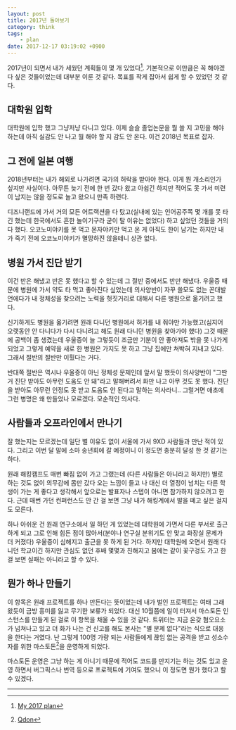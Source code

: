 ```yaml
---
layout: post
title: 2017년 돌아보기
category: think
tags:
    - plan
date: 2017-12-17 03:19:02 +0900
---
```



2017년이 되면서 내가 세웠던 계획들이 몇 개 있었다[^1]. 기본적으로 이만큼은 꼭 해야겠다 싶은 것들이었는데 대부분 이룬 것 같다. 목표를 작게 잡아서 쉽게 할 수 있었던 것 같다.


## 대학원 입학

대학원에 입학 했고 그냥저냥 다니고 있다. 이제 슬슬 졸업논문을 뭘 쓸 지 고민을 해야 하는데 아직 실감도 안 나고 뭘 해야 할 지 감도 안 온다. 이건 2018년 목표로 잡자.


## 그 전에 일본 여행

2018년부터는 내가 해외로 나가려면 국가의 허락을 받아야 한다. 이게 뭔 개소리인가 싶지만 사실이다. 아무튼 늦기 전에 한 번 갔다 왔고 아쉽긴 하지만 적어도 못 가서 미련이 남지는 않을 정도로 놀고 왔으니 만족 하련다.

디즈니랜드에 가서 거의 모든 어트랙션을 다 탔고(실내에 있는 인어공주쪽 몇 개를 못 타긴 했는데 한국에서도 흔한 놀이기구라 굳이 탈 이유는 없었다) 하고 싶었던 것들을 거의 다 했다. 오코노미야키를 못 먹고 몬자야키만 먹고 온 게 아직도 한이 남기는 하지만 내가 죽기 전에 오코노미야키가 멸망하진 않을테니 상관 없다.


## 병원 가서 진단 받기

이건 반은 해냈고 반은 못 했다고 할 수 있는데 그 절반 중에서도 반만 해냈다.
우울증 때문에 병원에 가서 약도 타 먹고 좋아진다 싶었는데 의사양반이 자꾸 쓸모도 없는 꼰대발언에다가 내 정체성을 찾으려는 노력을 헛짓거리로 대해서 다른 병원으로 옮기려고 했다.

신기하게도 병원을 옮기려면 원래 다니던 병원에서 허가를 내 줘야만 가능했고(심지어 오랫동안 안 다니다가 다시 다니려고 해도 원래 다니던 병원을 찾아가야 했다) 그것 때문에 공백이 좀 생겼는데 우울증이 늘 그렇듯이 조금만 기분이 안 좋아져도 밖을 못 나가게 되었고 그렇게 예약을 새로 한 병원은 가지도 못 하고 그냥 집에만 쳐박혀 지내고 있다. 그래서 절반의 절반만 이뤘다는 거다.

반대쪽 절반은 역시나 우울증이 아닌 정체성 문제인데 앞서 말 했듯이 의사양반이 "그딴 거 진단 받아도 아무런 도움도 안 돼"라고 말해버려서 화만 나고 아무 것도 못 했다. 진단을 받아도 아무런 인정도 못 받고 도움도 안 된다고 말하는 의사라니.. 그럴거면 애초에 그런 병명은 왜 만들었나 모르겠다. 모순적인 의사다.


## 사람들과 오프라인에서 만나기

잘 했는지는 모르겠는데 일단 별 이유도 없이 서울에 가서 9XD 사람들과 만난 적이 있다. 그리고 이번 달 말에 소마 송년회에 갈 예정이니 이 정도면 충분히 달성 한 것 같기는 하다.

원래 해킹캠프도 매번 빠짐 없이 가고 그랬는데 (다른 사람들은 아니라고 하지만) 별로 하는 것도 없이 의무감에 몸만 갔다 오는 느낌이 들고 나 대신 더 열정이 넘치는 다른 학생이 가는 게 좋다고 생각해서 앞으로는 발표자나 스텝이 아니면 참가하지 않으려고 한다. 근데 매번 가던 컨퍼런스도 안 간 걸 보면 그냥 내가 해킹계에서 발을 떼고 싶은 걸지도 모른다.

하나 아쉬운 건 원래 연구소에서 일 하던 게 있었는데 대학원에 가면서 다른 부서로 출근하게 되고 그로 인해 힘든 점이 많아서(분야나 연구실 분위기도 안 맞고 화장실 문제가 더 커졌다) 우울증이 심해지고 출근을 못 하게 된 거다. 하지만 대학원에 오면서 원래 다니던 학교이긴 하지만 관심도 없던 후배 몇몇과 친해지고 봄에는 같이 꽃구겅도 가고 한 걸 보면 실패는 아니라고 할 수 있다.


## 뭔가 하나 만들기

이 항목은 원래 프로젝트를 하나 만든다는 뜻이었는데 내가 벌인 프로젝트는 여태 그래왔듯이 금방 흥미를 잃고 무기한 보류가 되었다. 대신 10월쯤에 일이 터져서 마스토돈 인스턴스를 만들게 된 걸로 이 항목을 채울 수 있을 것 같다. 트위터는 지금 온갖 혐오요소가 넘쳐나고 있고 더 화가 나는 건 신고를 해도 본사는 "별 문제 없다"라는 식으로 대응을 한다는 거였다. 난 그렇게 100명 가량 되는 사람들에게 끊임 없는 공격을 받고 성소수자를 위한 마스토돈[^2]을 운영하게 되었다.

마스토돈 운영은 그냥 하는 게 아니기 때문에 적어도 코드를 만지기는 하는 것도 있고 운영 하면서 버그픽스나 번역 등으로 프로젝트에 기여도 했으니 이 정도면 뭔가 했다고 할 수 있겠다.


----


[^1]: [My 2017 plan](/2017/01/02/plan/)
[^2]: [Qdon](https://qdon.space/)
